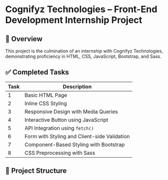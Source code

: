 # Cognifyz Technologies – Front-End Development Internship Project

## 🚀 Overview
This project is the culmination of an internship with Cognifyz Technologies, demonstrating proficiency in HTML, CSS, JavaScript, Bootstrap, and Sass.

## ✅ Completed Tasks

| Task | Description |
|------|-------------|
| 1    | Basic HTML Page |
| 2    | Inline CSS Styling |
| 3    | Responsive Design with Media Queries |
| 4    | Interactive Button using JavaScript |
| 5    | API Integration using `fetch()` |
| 6    | Form with Styling and Client-side Validation |
| 7    | Component-Based Styling with Bootstrap |
| 8    | CSS Preprocessing with Sass |

## 📂 Project Structure

